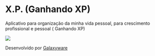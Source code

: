 # X.P. (Ganhando XP) 
Aplicativo para organização da minha vida pessoal, para crescimento profissional e pessoal ( Ganhando XP)

![](https://user-images.githubusercontent.com/40842310/55644184-7ece8a80-57ab-11e9-9418-bea45f81c663.gif)

Desenvolvido por [Galaxyware](https://maiaram.github.io)
